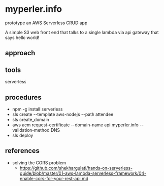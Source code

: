 # myperler.info

prototype an AWS Serverless CRUD app

A simple S3 web front end that talks to a single lambda via 
api gateway that says hello world!

## approach



## tools

serverless


## procedures

* npm -g install serverless
* sls create --template aws-nodejs --path attendee
* sls create_domain
* aws acm request-certificate --domain-name api.myperler.info --validation-method DNS
* sls deploy


## references

* solving the CORS problem
  * https://github.com/shekhargulati/hands-on-serverless-guide/blob/master/01-aws-lambda-serverless-framework/04-enable-cors-for-your-rest-api.md


